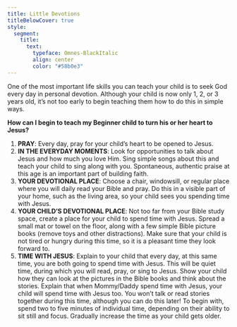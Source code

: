 ```yaml
---
title: Little Devotions
titleBelowCover: true
style:
  segment:
    title:
      text:
        typeface: Omnes-BlackItalic
        align: center
        color: "#58b0e3"
---
```


One of the most important life skills you can teach your child is to seek God every day in personal devotion. Although your child is now only 1, 2, or 3 years old, it’s not too early to begin teaching them how to do this in simple ways. 

**How can I begin to teach my Beginner child to turn his or her heart to Jesus?**
 
1. **PRAY**: Every day, pray for your child’s heart to be opened to Jesus. 
2. **IN THE EVERYDAY MOMENTS**: Look for opportunities to talk about Jesus and how much you love Him. Sing simple songs about this and teach your child to sing along with you. Spontaneous, authentic praise at this age is an important part of building faith. 
3. **YOUR DEVOTIONAL PLACE**: Choose a chair, windowsill, or regular place where you will daily read your Bible and pray. Do this in a visible part of your home, such as the living area, so your child sees you spending time with Jesus. 
4. **YOUR CHILD’S DEVOTIONAL PLACE**: Not too far from your Bible study space, create a place for your child to spend time with Jesus. Spread a small mat or towel on the floor, along with a few simple Bible picture books (remove toys and other distractions). Make sure that your child is not tired or hungry during this time, so it is a pleasant time they look forward to.  
5. **TIME WITH JESUS**: Explain to your child that every day, at this same time, you are both going to spend time with Jesus. This will be quiet time, during which you will read, pray, or sing to Jesus. Show your child how they can look at the pictures in the Bible books and think about the stories. Explain that when Mommy/Daddy spend time with Jesus, your child will spend time with Jesus too. You won’t talk or read stories together during this time, although you can do this later! To begin with, spend two to five minutes of individual time, depending on their ability to sit still and focus. Gradually increase the time as your child gets older. 